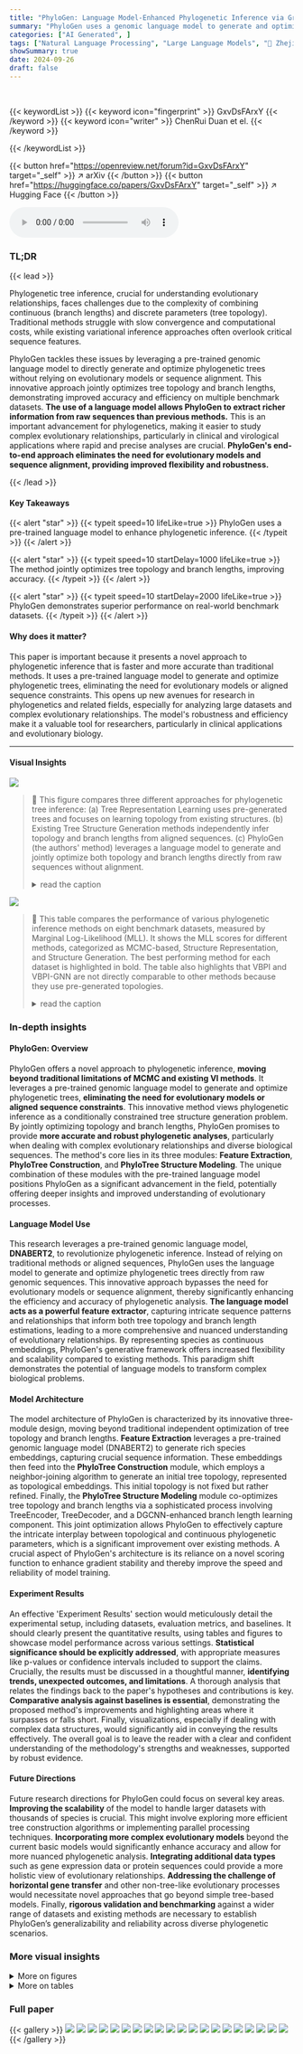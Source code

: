 ```yaml
---
title: "PhyloGen: Language Model-Enhanced Phylogenetic Inference via Graph Structure Generation"
summary: "PhyloGen uses a genomic language model to generate and optimize phylogenetic trees, offering faster and more accurate evolutionary analysis than traditional methods."
categories: ["AI Generated", ]
tags: ["Natural Language Processing", "Large Language Models", "🏢 Zhejiang University",]
showSummary: true
date: 2024-09-26
draft: false
---
```


<br>

{{< keywordList >}}
{{< keyword icon="fingerprint" >}} GxvDsFArxY {{< /keyword >}}
{{< keyword icon="writer" >}} ChenRui Duan et el. {{< /keyword >}}
 
{{< /keywordList >}}

{{< button href="https://openreview.net/forum?id=GxvDsFArxY" target="_self" >}}
↗ arXiv
{{< /button >}}
{{< button href="https://huggingface.co/papers/GxvDsFArxY" target="_self" >}}
↗ Hugging Face
{{< /button >}}



<audio controls>
    <source src="https://ai-paper-reviewer.com/GxvDsFArxY/podcast.wav" type="audio/wav">
    Your browser does not support the audio element.
</audio>


### TL;DR


{{< lead >}}

Phylogenetic tree inference, crucial for understanding evolutionary relationships, faces challenges due to the complexity of combining continuous (branch lengths) and discrete parameters (tree topology).  Traditional methods struggle with slow convergence and computational costs, while existing variational inference approaches often overlook critical sequence features. 

PhyloGen tackles these issues by leveraging a pre-trained genomic language model to directly generate and optimize phylogenetic trees without relying on evolutionary models or sequence alignment.  This innovative approach jointly optimizes tree topology and branch lengths, demonstrating improved accuracy and efficiency on multiple benchmark datasets. **The use of a language model allows PhyloGen to extract richer information from raw sequences than previous methods.**  This is an important advancement for phylogenetics, making it easier to study complex evolutionary relationships, particularly in clinical and virological applications where rapid and precise analyses are crucial. **PhyloGen's end-to-end approach eliminates the need for evolutionary models and sequence alignment, providing improved flexibility and robustness.**

{{< /lead >}}


#### Key Takeaways

{{< alert "star" >}}
{{< typeit speed=10 lifeLike=true >}} PhyloGen uses a pre-trained language model to enhance phylogenetic inference. {{< /typeit >}}
{{< /alert >}}

{{< alert "star" >}}
{{< typeit speed=10 startDelay=1000 lifeLike=true >}} The method jointly optimizes tree topology and branch lengths, improving accuracy. {{< /typeit >}}
{{< /alert >}}

{{< alert "star" >}}
{{< typeit speed=10 startDelay=2000 lifeLike=true >}} PhyloGen demonstrates superior performance on real-world benchmark datasets. {{< /typeit >}}
{{< /alert >}}

#### Why does it matter?
This paper is important because it presents a novel approach to phylogenetic inference that is faster and more accurate than traditional methods.  It uses a pre-trained language model to generate and optimize phylogenetic trees, eliminating the need for evolutionary models or aligned sequence constraints. This opens up new avenues for research in phylogenetics and related fields, especially for analyzing large datasets and complex evolutionary relationships.  The model's robustness and efficiency make it a valuable tool for researchers, particularly in clinical applications and evolutionary biology.

------
#### Visual Insights



![](https://ai-paper-reviewer.com/GxvDsFArxY/figures_1_1.jpg)

> 🔼 This figure compares three different approaches for phylogenetic tree inference: (a) Tree Representation Learning uses pre-generated trees and focuses on learning topology from existing structures. (b) Existing Tree Structure Generation methods independently infer topology and branch lengths from aligned sequences. (c) PhyloGen (the authors' method) leverages a language model to generate and jointly optimize both topology and branch lengths directly from raw sequences without alignment.
> <details>
> <summary>read the caption</summary>
> Figure 1: Comparison of PhyloTree Tree Inference Methods. (a) The inputs are aligned sequences, and topologies are learned from existing tree structures using methods like SBNs, which rely on MCMC-based methods for pre-generated candidate trees without considering branch lengths directly. (b) The inputs are aligned sequences, and then tree structures and branch lengths are directly inferred by variational inference and biological modules. These methods optimize tree topology and branch lengths separately. (c) The inputs are raw sequences processed by a pre-trained language model to generate species representations. Then, an initial topology is generated through a tree construction module, and the topology and branch lengths are co-optimized by the tree structure modeling module.
> </details>





![](https://ai-paper-reviewer.com/GxvDsFArxY/tables_6_1.jpg)

> 🔼 This table compares the performance of various phylogenetic inference methods on eight benchmark datasets, measured by Marginal Log-Likelihood (MLL). It shows the MLL scores for different methods, categorized as MCMC-based, Structure Representation, and Structure Generation.  The best performing method for each dataset is highlighted in bold.  The table also highlights that VBPI and VBPI-GNN are not directly comparable to other methods because they use pre-generated topologies.
> <details>
> <summary>read the caption</summary>
> Table 1: Comparison of the MLL (↑) with different approaches in eight benchmark datasets. VBPI and VBPI-GNN use pre-generated tree topologies in training and thus are not directly comparable. Boldface for the highest result, underline for the second highest from traditional methods, and underline for the second highest from tree structure generation methods.
> </details>





### In-depth insights


#### PhyloGen: Overview
PhyloGen offers a novel approach to phylogenetic inference, **moving beyond traditional limitations of MCMC and existing VI methods**.  It leverages a pre-trained genomic language model to generate and optimize phylogenetic trees, **eliminating the need for evolutionary models or aligned sequence constraints**. This innovative method views phylogenetic inference as a conditionally constrained tree structure generation problem.  By jointly optimizing topology and branch lengths, PhyloGen promises to provide **more accurate and robust phylogenetic analyses**, particularly when dealing with complex evolutionary relationships and diverse biological sequences.  The method's core lies in its three modules: **Feature Extraction**, **PhyloTree Construction**, and **PhyloTree Structure Modeling**. The unique combination of these modules with the pre-trained language model positions PhyloGen as a significant advancement in the field, potentially offering deeper insights and improved understanding of evolutionary processes.

#### Language Model Use
This research leverages a pre-trained genomic language model, **DNABERT2**, to revolutionize phylogenetic inference.  Instead of relying on traditional methods or aligned sequences, PhyloGen uses the language model to generate and optimize phylogenetic trees directly from raw genomic sequences. This innovative approach bypasses the need for evolutionary models or sequence alignment, thereby significantly enhancing the efficiency and accuracy of phylogenetic analysis.  **The language model acts as a powerful feature extractor**, capturing intricate sequence patterns and relationships that inform both tree topology and branch length estimations, leading to a more comprehensive and nuanced understanding of evolutionary relationships.  By representing species as continuous embeddings, PhyloGen's generative framework offers increased flexibility and scalability compared to existing methods.  This paradigm shift demonstrates the potential of language models to transform complex biological problems.

#### Model Architecture
The model architecture of PhyloGen is characterized by its innovative three-module design, moving beyond traditional independent optimization of tree topology and branch lengths.  **Feature Extraction** leverages a pre-trained genomic language model (DNABERT2) to generate rich species embeddings, capturing crucial sequence information.  These embeddings then feed into the **PhyloTree Construction** module, which employs a neighbor-joining algorithm to generate an initial tree topology, represented as topological embeddings. This initial topology is not fixed but rather refined. Finally, the **PhyloTree Structure Modeling** module co-optimizes tree topology and branch lengths via a sophisticated process involving TreeEncoder, TreeDecoder, and a DGCNN-enhanced branch length learning component. This joint optimization allows PhyloGen to effectively capture the intricate interplay between topological and continuous phylogenetic parameters, which is a significant improvement over existing methods. A crucial aspect of PhyloGen's architecture is its reliance on a novel scoring function to enhance gradient stability and thereby improve the speed and reliability of model training.

#### Experiment Results
An effective 'Experiment Results' section would meticulously detail the experimental setup, including datasets, evaluation metrics, and baselines.  It should clearly present the quantitative results, using tables and figures to showcase model performance across various settings.  **Statistical significance should be explicitly addressed**, with appropriate measures like p-values or confidence intervals included to support the claims.  Crucially, the results must be discussed in a thoughtful manner, **identifying trends, unexpected outcomes, and limitations**.  A thorough analysis that relates the findings back to the paper's hypotheses and contributions is key.  **Comparative analysis against baselines is essential**, demonstrating the proposed method's improvements and highlighting areas where it surpasses or falls short.  Finally, visualizations, especially if dealing with complex data structures, would significantly aid in conveying the results effectively.  The overall goal is to leave the reader with a clear and confident understanding of the methodology's strengths and weaknesses, supported by robust evidence.

#### Future Directions
Future research directions for PhyloGen could focus on several key areas.  **Improving the scalability** of the model to handle larger datasets with thousands of species is crucial.  This might involve exploring more efficient tree construction algorithms or implementing parallel processing techniques.  **Incorporating more complex evolutionary models** beyond the current basic models would significantly enhance accuracy and allow for more nuanced phylogenetic analysis.  **Integrating additional data types** such as gene expression data or protein sequences could provide a more holistic view of evolutionary relationships.  **Addressing the challenge of horizontal gene transfer** and other non-tree-like evolutionary processes would necessitate novel approaches that go beyond simple tree-based models.  Finally, **rigorous validation and benchmarking** against a wider range of datasets and existing methods are necessary to establish PhyloGen’s generalizability and reliability across diverse phylogenetic scenarios.


### More visual insights

<details>
<summary>More on figures
</summary>


![](https://ai-paper-reviewer.com/GxvDsFArxY/figures_2_1.jpg)

> 🔼 This figure illustrates the overall framework of PhyloGen, a novel phylogenetic tree inference method. It consists of three main modules: Feature Extraction, PhyloTree Construction, and PhyloTree Structure Modeling. The Feature Extraction module uses a pre-trained language model to extract genome embeddings from raw sequences. The PhyloTree Construction module utilizes these embeddings to generate an initial tree structure using the Neighbor-Joining algorithm. Finally, the PhyloTree Structure Modeling module jointly optimizes the tree topology and branch lengths through two components: a topology learning component and a branch length learning component. The topology learning component refines the initial tree structure by leveraging an encoder and a decoder. The branch length learning component utilizes a dual-pass traversal mechanism and a Dynamic Graph Convolutional Neural Network (DGCNN) to optimize branch lengths.  The entire process aims to generate and refine a phylogenetic tree that accurately reflects evolutionary relationships.
> <details>
> <summary>read the caption</summary>
> Figure 2: Framework of PhyloGen. A. Feature Extraction module extracts genome embeddings E from raw sequences Y using a pre-trained language model. B. PhyloTree Construction module uses E to compute topological parameters, which generate an initial tree structure T* via the Neighbor-Joining algorithm. C. PhyloTree Structure Modeling module jointly model T and B, through the topology learning component (TreeEncoder R and TreeDecoder Q) and the branch length (Blens) learning component (dual-pass traversal, DGCNN network, Blens reparameterization).
> </details>



![](https://ai-paper-reviewer.com/GxvDsFArxY/figures_4_1.jpg)

> 🔼 This figure compares the convergence behavior and stability of the ELBO (Evidence Lower Bound) and a novel scoring function (S) during the training process of the PhyloGen model on dataset DS1.  The x-axis represents the training steps, and the y-axis shows the smoothed values of the ELBO and the scoring function.  The different colored lines represent different configurations of the scoring function (fully connected, MLP with 2 layers, MLP with 3 layers).  The figure aims to demonstrate that the scoring function effectively guides the model's performance and maintains a consistent optimization trend with the ELBO, thereby improving convergence stability and efficiency.  Closer curves indicate better model performance and more stable gradient descent.
> <details>
> <summary>read the caption</summary>
> Figure 3: Comparison of ELBO and Scoring Function over Training Steps on DS1. Closer curves mean better.
> </details>



![](https://ai-paper-reviewer.com/GxvDsFArxY/figures_6_1.jpg)

> 🔼 This figure compares the performance of different phylogenetic inference methods (PhyloGen, ARTree, and GeoPhy) on the DS1 dataset using two evaluation metrics: ELBO (Evidence Lower Bound) and MLL (Marginal Log Likelihood).  The graphs show the ELBO and MLL values over training steps. PhyloGen demonstrates rapid convergence and significantly better performance compared to the baselines.  It highlights PhyloGen's superior stability and efficiency in phylogenetic tree generation.
> <details>
> <summary>read the caption</summary>
> Figure 4: Comparison of ELBO and MLL Metrics for DS1 Dataset with Different Baselines.
> </details>



![](https://ai-paper-reviewer.com/GxvDsFArxY/figures_7_1.jpg)

> 🔼 This figure compares the bipartition frequency distributions of phylogenetic trees generated by PhyloGen and MrBayes for three different datasets (DS1, DS2, and DS3).  A bipartition represents a split in the tree, dividing the species into two groups.  The x-axis shows the rank of the bipartition (most frequent to least frequent), and the y-axis shows the normalized frequency of that bipartition in the set of trees.  The closer the PhyloGen curve is to the MrBayes curve for each dataset, the better, indicating that PhyloGen produces results similar to the established gold-standard method.
> <details>
> <summary>read the caption</summary>
> Figure 5: Comparative Bipartition Frequency Distribution in Tree Topologies for DS1, DS2, and DS3 datasets. The closer the two curves are, the better, which suggests that our method is highly consistent with the gold standard MrBayes approach.
> </details>



![](https://ai-paper-reviewer.com/GxvDsFArxY/figures_8_1.jpg)

> 🔼 This figure compares the convergence behavior and stability of the ELBO (Evidence Lower Bound) and a newly introduced scoring function (S) throughout the training process of the PhyloGen model on dataset DS1. The x-axis represents training steps, and the y-axis represents the values of both ELBO and the scoring function. The figure shows that the scoring function closely tracks the ELBO, indicating its effectiveness in guiding the optimization process towards improved performance and stability.
> <details>
> <summary>read the caption</summary>
> Figure 3: Comparison of ELBO and Scoring Function over Training Steps on DS1. Closer curves mean better.
> </details>



![](https://ai-paper-reviewer.com/GxvDsFArxY/figures_8_2.jpg)

> 🔼 This figure shows a visualization of phylogenetic trees generated by PhyloGen. The left panel displays a phylogenetic tree for the DS1 dataset, with each leaf node representing a species and branch lengths indicating evolutionary distances. The right panel shows colored sequences representing fragments of the species' protein sequences, illustrating how PhyloGen avoids requiring uniform sequence length or padding procedures, effectively reflecting actual sequence variation.  The color-coding of sequence segments highlights key features that guide tree construction.
> <details>
> <summary>read the caption</summary>
> Figure 9: Visualization of phylogenetic trees. The left side shows a phylogenetic tree constructed from the sequences of the DS1 dataset. Each leaf node represents a specific species, and the text next to the node indicates the species name. On the right side, the colored sequences represent fragments of the species' protein sequences, with different colored blocks corresponding to different amino acid residues. It is worth noting that this method of sequence presentation does not require a uniform sequence length or padding procedure and can effectively reflect actual sequence variations. The scale bar in the lower left corner indicates the ratio between branch length and evolutionary distance. These sequence fragments visualize the key sequence features on which the construction of the phylogenetic tree depends.
> </details>



![](https://ai-paper-reviewer.com/GxvDsFArxY/figures_15_1.jpg)

> 🔼 The figure shows the cosine similarity between the scoring function (S) and the evidence lower bound (ELBO) during the training process.  Three different configurations of the scoring function (with fully connected layers (FC), 2-layer MLP, and 3-layer MLP) are compared against the ELBO. The plot shows that all three scoring function configurations maintain high similarity (generally above 0.8) with the ELBO throughout training. This suggests that the scoring function is effectively capturing similar information to the ELBO, and thus, it effectively guides the model training towards a more stable and faster gradient descent.
> <details>
> <summary>read the caption</summary>
> Figure 8: Analysis of the Cosine Similarities between Scoring Function and ELBO.
> </details>



![](https://ai-paper-reviewer.com/GxvDsFArxY/figures_20_1.jpg)

> 🔼 This figure visualizes phylogenetic trees generated by the PhyloGen model. The left panel shows a tree where each leaf node represents a species from the DS1 dataset, with branch lengths representing evolutionary distances. The right panel shows a color-coded representation of protein sequence fragments for each species, highlighting sequence features used in tree construction. This visualization demonstrates PhyloGen's ability to handle sequences of varying lengths without padding, directly reflecting actual sequence variations.
> <details>
> <summary>read the caption</summary>
> Figure 9: Visualization of phylogenetic trees. The left side shows a phylogenetic tree constructed from the sequences of the DS1 dataset. Each leaf node represents a specific species, and the text next to the node indicates the species name. On the right side, the colored sequences represent fragments of the species' protein sequences, with different colored blocks corresponding to different amino acid residues. It is worth noting that this method of sequence presentation does not require a uniform sequence length or padding procedure and can effectively reflect actual sequence variations. The scale bar in the lower left corner indicates the ratio between branch length and evolutionary distance. These sequence fragments visualize the key sequence features on which the construction of the phylogenetic tree depends.
> </details>



![](https://ai-paper-reviewer.com/GxvDsFArxY/figures_21_1.jpg)

> 🔼 This figure presents a phylogenetic tree visualization enhanced by a color-coded heatmap.  The tree's structure, based on Newick format data, displays the hierarchical evolutionary relationships between species.  Each node's color represents the level of bipartition support (a measure of confidence) derived from posterior probability analysis: blue for high support (>0.2), green for medium support (>0.1), and red for low support. This visualization method helps to clarify and interpret the phylogenetic relationships shown in the tree.
> <details>
> <summary>read the caption</summary>
> Figure 10: Enhanced visualization of phylogenetic relationships depicted through a coloured heatmap integrated with a phylogenetic tree. The evolutionary tree, structured using Newick format data, illustrates the hierarchical relationships among species. Nodes are distinctly coloured to represent the frequency of bipartition support derived from posterior probability analysis: high support (>0.2) is indicated with blue, medium support (>0.1) with green, and low support with red.
> </details>



![](https://ai-paper-reviewer.com/GxvDsFArxY/figures_21_2.jpg)

> 🔼 This figure presents a detailed overview of PhyloGen's framework. It illustrates three core modules: Feature Extraction, which uses a pre-trained language model to generate genome embeddings from raw sequences; PhyloTree Construction, which uses these embeddings to generate an initial tree structure using the Neighbor-Joining algorithm; and PhyloTree Structure Modeling, which jointly optimizes the tree topology and branch lengths through a topology learning component and a branch length learning component. The topology learning component employs a TreeEncoder and TreeDecoder, while the branch length learning component uses a dual-pass traversal, a DGCNN network, and Blens reparameterization.
> <details>
> <summary>read the caption</summary>
> Figure 2: Framework of PhyloGen. A. Feature Extraction module extracts genome embeddings E from raw sequences Y using a pre-trained language model. B. PhyloTree Construction module uses E to compute topological parameters, which generate an initial tree structure T* via the Neighbor-Joining algorithm. C. PhyloTree Structure Modeling module jointly model T and B, through the topology learning component (TreeEncoder R and TreeDecoder Q) and the branch length (Blens) learning component (dual-pass traversal, DGCNN network, Blens reparameterization).
> </details>



</details>




<details>
<summary>More on tables
</summary>


![](https://ai-paper-reviewer.com/GxvDsFArxY/tables_7_1.jpg)
> 🔼 This table presents three metrics used to evaluate the diversity of tree topologies generated by PhyloGen and two other methods (MrBayes and GeoPhy) on the DS1 dataset.  The metrics are: Simpson's Diversity Index (higher values indicate greater diversity), Top Frequency (lower values indicate better balance among topologies), and Top 95% Frequency (higher values indicate greater diversity in the most frequent topologies). PhyloGen shows the highest diversity index and top 95% frequency and the lowest top frequency, indicating a more balanced and diverse generation of tree topologies.
> <details>
> <summary>read the caption</summary>
> Table 3: Diversity of tree topologies.
> </details>

![](https://ai-paper-reviewer.com/GxvDsFArxY/tables_7_2.jpg)
> 🔼 This table presents the ELBO scores achieved by different methods across eight datasets.  The ELBO (Evidence Lower Bound) is a metric used in variational inference to evaluate the quality of the approximation to the true posterior distribution. Higher ELBO scores indicate a better approximation and thus better performance of the method.  The table highlights the best-performing method for each dataset, along with the second best score from traditional methods and from tree structure generation methods.
> <details>
> <summary>read the caption</summary>
> Table 2: Comparison of ELBO (↑) on eight datasets. GeoPhy is not provided in the original paper and is tested by us. Boldface for the highest result, underline for the second highest result.
> </details>

![](https://ai-paper-reviewer.com/GxvDsFArxY/tables_8_1.jpg)
> 🔼 This table presents the results of an ablation study conducted on the PhyloGen model. The study evaluates the impact of removing key components of the model on its overall performance.  Specifically, it compares the performance metrics (ELBO and MLL) of the original PhyloGen model against two variants: one without the KL loss and another without the scoring function (S).  The results illustrate the relative contribution of each component to the model's effectiveness.
> <details>
> <summary>read the caption</summary>
> Table 5: Ablation Study of PhyloGen.
> </details>

![](https://ai-paper-reviewer.com/GxvDsFArxY/tables_14_1.jpg)
> 🔼 This table presents the characteristics of eight benchmark datasets (DS1-DS8) used in the PhyloGen experiments. For each dataset, it lists the number of species and the number of sites (presumably representing the length of the biological sequences).  It also provides references to the sources from where these datasets were obtained.  The datasets vary in size, reflecting the diversity of phylogenetic studies.
> <details>
> <summary>read the caption</summary>
> Table 6: Statistics of the benchmark datasets from DS1 to DS8.
> </details>

![](https://ai-paper-reviewer.com/GxvDsFArxY/tables_17_1.jpg)
> 🔼 This table compares the Marginal Log-Likelihood (MLL) scores achieved by different phylogenetic inference methods across eight benchmark datasets.  It highlights the performance of PhyloGen (the proposed method) against MCMC-based methods (MrBayes, SBN), structure representation methods (VBPI, VBPI-GNN), and other structure generation methods (ARTree, GeoPhy, PhyloGFN).  The table shows that PhyloGen achieves the highest MLL scores on most datasets, indicating superior accuracy in phylogenetic inference.
> <details>
> <summary>read the caption</summary>
> Table 1: Comparison of the MLL (↑) with different approaches in eight benchmark datasets. VBPI and VBPI-GNN use pre-generated tree topologies in training and thus are not directly comparable. Boldface for the highest result, underline for the second highest from traditional methods, and underline for the second highest from tree structure generation methods.
> </details>

![](https://ai-paper-reviewer.com/GxvDsFArxY/tables_18_1.jpg)
> 🔼 This table presents the hyperparameters and training settings used for the PhyloGen model.  It includes details such as the optimizer used (Adam), the initial learning rate (1e-4), the learning rate scheduling method (Step Learning Rate), weight decay, momentum, minimum learning rate, base learning rate, maximum learning rate, gamma for the scheduler, annealing initialization value, and the total number of annealing steps.
> <details>
> <summary>read the caption</summary>
> Table 7: Training Settings of PhyloGen.
> </details>

![](https://ai-paper-reviewer.com/GxvDsFArxY/tables_18_2.jpg)
> 🔼 This table compares the Marginal Log-Likelihood (MLL) scores achieved by different phylogenetic inference methods across eight benchmark datasets.  It highlights the performance of PhyloGen (the authors' method) against other methods categorized as MCMC-based, structure representation learning, and structure generation methods.  The table emphasizes that PhyloGen's performance is superior.  The use of pre-generated topologies in some methods is also noted, impacting direct comparability.
> <details>
> <summary>read the caption</summary>
> Table 1: Comparison of the MLL (↑) with different approaches in eight benchmark datasets. VBPI and VBPI-GNN use pre-generated tree topologies in training and thus are not directly comparable. Boldface for the highest result, underline for the second highest from traditional methods, and underline for the second highest from tree structure generation methods.
> </details>

![](https://ai-paper-reviewer.com/GxvDsFArxY/tables_19_1.jpg)
> 🔼 This table presents the results of a hyperparameter analysis conducted on the PhyloGen model. It shows the impact of different output dimensions, hidden dimensions (with and without layer normalization), on the model's performance as measured by the ELBO and MLL metrics.  The analysis aims to identify the optimal hyperparameter settings for the best performance of the PhyloGen model.
> <details>
> <summary>read the caption</summary>
> Table 9: Hyperparameter Analysis of PhyloGen Performance in Various Parameter Configurations.
> </details>

</details>




### Full paper

{{< gallery >}}
<img src="https://ai-paper-reviewer.com/GxvDsFArxY/1.png" class="grid-w50 md:grid-w33 xl:grid-w25" />
<img src="https://ai-paper-reviewer.com/GxvDsFArxY/2.png" class="grid-w50 md:grid-w33 xl:grid-w25" />
<img src="https://ai-paper-reviewer.com/GxvDsFArxY/3.png" class="grid-w50 md:grid-w33 xl:grid-w25" />
<img src="https://ai-paper-reviewer.com/GxvDsFArxY/4.png" class="grid-w50 md:grid-w33 xl:grid-w25" />
<img src="https://ai-paper-reviewer.com/GxvDsFArxY/5.png" class="grid-w50 md:grid-w33 xl:grid-w25" />
<img src="https://ai-paper-reviewer.com/GxvDsFArxY/6.png" class="grid-w50 md:grid-w33 xl:grid-w25" />
<img src="https://ai-paper-reviewer.com/GxvDsFArxY/7.png" class="grid-w50 md:grid-w33 xl:grid-w25" />
<img src="https://ai-paper-reviewer.com/GxvDsFArxY/8.png" class="grid-w50 md:grid-w33 xl:grid-w25" />
<img src="https://ai-paper-reviewer.com/GxvDsFArxY/9.png" class="grid-w50 md:grid-w33 xl:grid-w25" />
<img src="https://ai-paper-reviewer.com/GxvDsFArxY/10.png" class="grid-w50 md:grid-w33 xl:grid-w25" />
<img src="https://ai-paper-reviewer.com/GxvDsFArxY/11.png" class="grid-w50 md:grid-w33 xl:grid-w25" />
<img src="https://ai-paper-reviewer.com/GxvDsFArxY/12.png" class="grid-w50 md:grid-w33 xl:grid-w25" />
<img src="https://ai-paper-reviewer.com/GxvDsFArxY/13.png" class="grid-w50 md:grid-w33 xl:grid-w25" />
<img src="https://ai-paper-reviewer.com/GxvDsFArxY/14.png" class="grid-w50 md:grid-w33 xl:grid-w25" />
<img src="https://ai-paper-reviewer.com/GxvDsFArxY/15.png" class="grid-w50 md:grid-w33 xl:grid-w25" />
<img src="https://ai-paper-reviewer.com/GxvDsFArxY/16.png" class="grid-w50 md:grid-w33 xl:grid-w25" />
<img src="https://ai-paper-reviewer.com/GxvDsFArxY/17.png" class="grid-w50 md:grid-w33 xl:grid-w25" />
<img src="https://ai-paper-reviewer.com/GxvDsFArxY/18.png" class="grid-w50 md:grid-w33 xl:grid-w25" />
<img src="https://ai-paper-reviewer.com/GxvDsFArxY/19.png" class="grid-w50 md:grid-w33 xl:grid-w25" />
<img src="https://ai-paper-reviewer.com/GxvDsFArxY/20.png" class="grid-w50 md:grid-w33 xl:grid-w25" />
{{< /gallery >}}